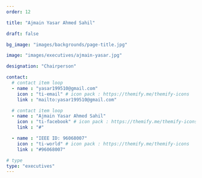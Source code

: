 ```yaml
---
order: 12

title: "Ajmain Yasar Ahmed Sahil"

draft: false

bg_image: "images/backgrounds/page-title.jpg"

image: "images/executives/ajmain-yasar.jpg"

designation: "Chairperson"

contact:
  # contact item loop
  - name : "yasar199510@gmail.com"
    icon : "ti-email" # icon pack : https://themify.me/themify-icons
    link : "mailto:yasar199510@gmail.com"

  # contact item loop
  - name : "Ajmain Yasar Ahmed Sahil"
    icon : "ti-facebook" # icon pack : https://themify.me/themify-icons
    link : "#"

  - name : "IEEE ID: 96068007"
    icon : "ti-world" # icon pack : https://themify.me/themify-icons
    link : "#96068007"

# type
type: "executives"
---
```

